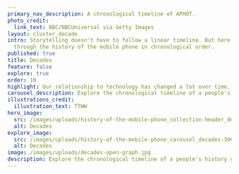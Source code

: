 ```yaml
---
primary_nav_description: A chronological timeline of APHOT.
photo_credit:
  link_text: NBC/NBCUniversal via Getty Images
layout: cluster_decade
intro: Storytelling doesn't have to follow a linear timeline. But here's a walk
  through the history of the mobile phone in chronological order.
published: true
title: Decades
feature: false
explore: true
order: 10
highlight: Our relationship to technology has changed a lot over time.
carousel_description: Explore the chronological timeline of a people's history of tech.
illustrations_credit:
  illustration_text: TTWW
hero_image:
  src: /images/uploads/history-of-the-mobile-phone_collection-header_decades-600.png
  alt: Decades
explore_image:
  src: /images/uploads/history-of-the-mobile-phone_carousel_decades-300.jpg
  alt: Decades
image: /images/uploads/decades-open-graph.jpg
description: Explore the chronological timeline of a people's history of tech.
---
```

